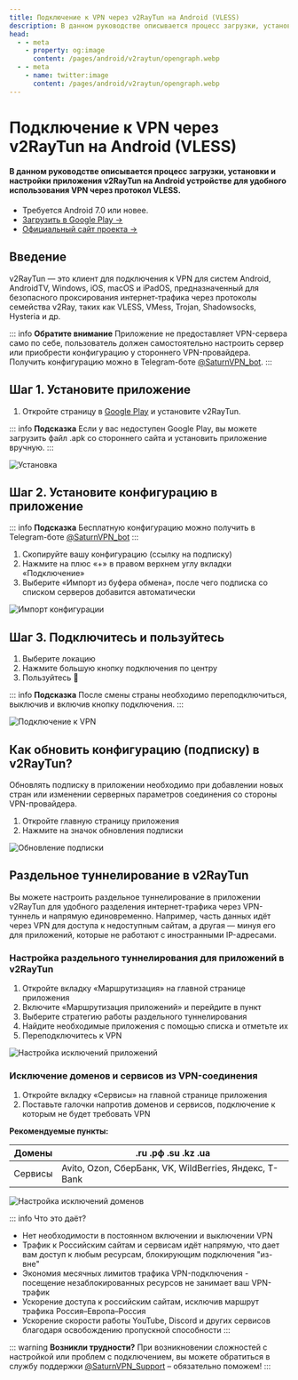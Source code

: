 ```yaml
---
title: Подключение к VPN через v2RayTun на Android (VLESS)
description: В данном руководстве описывается процесс загрузки, установки и настройки приложения v2RayTun на Android устройстве для удобного использования VPN через протокол VLESS.
head:
  - - meta
    - property: og:image
      content: /pages/android/v2raytun/opengraph.webp
  - - meta
    - name: twitter:image
      content: /pages/android/v2raytun/opengraph.webp
---
```


# Подключение к VPN через v2RayTun на Android (VLESS)

#### В данном руководстве описывается процесс загрузки, установки и настройки приложения v2RayTun на Android устройстве для удобного использования VPN через протокол VLESS.

- Требуется Android 7.0 или новее.
- [Загрузить в Google Play →](https://play.google.com/store/apps/details?id=com.v2raytun.android)
- [Официальный сайт проекта →](https://v2raytun.com/)


## Введение

v2RayTun — это клиент для подключения к VPN для систем Android, AndroidTV, Windows, iOS, macOS и iPadOS, предназначенный для безопасного проксирования интернет‑трафика через протоколы семейства v2Ray, таких как VLESS, VMess, Trojan, Shadowsocks, Hysteria и др.

::: info **Обратите внимание** 
Приложение не предоставляет VPN-сервера само по себе, пользователь должен самостоятельно настроить сервер или приобрести конфигурацию у стороннего VPN-провайдера. Получить конфигурацию можно в Telegram-боте [@SaturnVPN_bot](https://t.me/SaturnVPN_bot?start=docs).
:::

## Шаг 1. Установите приложение

1. Откройте страницу в [Google Play](https://play.google.com/store/apps/details?id=com.v2raytun.android) и установите v2RayTun.

::: info **Подсказка** 
Если у вас недоступен Google Play, вы можете загрузить файл .apk со стороннего сайта и установить приложение вручную.
:::

![Установка](/pages/android/v2raytun/1.webp)

## Шаг 2. Установите конфигурацию в приложение

::: info **Подсказка** 
Бесплатную конфигурацию можно получить в Telegram-боте [@SaturnVPN_bot](https://t.me/SaturnVPN_bot?start=docs)
:::

1. Скопируйте вашу конфигурацию (ссылку на подписку)
2. Нажмите на плюс «+» в правом верхнем углу вкладки «Подключение»
3. Выберите «Импорт из буфера обмена», после чего подписка со списком серверов добавится автоматически

![Импорт конфигурации](/pages/android/v2raytun/2.webp)

## Шаг 3. Подключитесь и пользуйтесь

1. Выберите локацию
2. Нажмите большую кнопку подключения по центру
3. Пользуйтесь 🙂

::: info **Подсказка** 
После смены страны необходимо переподключиться, выключив и включив кнопку подключения.
:::

![Подключение к VPN](/pages/android/v2raytun/3.webp)

## Как обновить конфигурацию (подписку) в v2RayTun?
Обновлять подписку в приложении необходимо при добавлении новых стран или изменении серверных параметров соединения со стороны VPN-провайдера.
1. Откройте главную страницу приложения
2. Нажмите на значок обновления подписки

![Обновление подписки](/pages/android/v2raytun/4.webp)

## Раздельное туннелирование в v2RayTun

Вы можете настроить раздельное туннелирование в приложении v2RayTun для удобного разделения интернет-трафика через VPN-туннель и напрямую единовременно. Например, часть данных идёт через VPN для доступа к недоступным сайтам, а другая — минуя его для приложений, которые не работают с иностранными IP-адресами.


### Настройка раздельного туннелирования для приложений в v2RayTun

1. Откройте вкладку «Маршрутизация» на главной странице приложения
2. Включите «Маршрутизация приложений» и перейдите в пункт
3. Выберите стратегию работы раздельного туннелирования
4. Найдите необходимые приложения с помощью списка и отметьте их
5. Переподключитесь к VPN

![Настройка исключений приложений](/pages/android/v2raytun/5.webp)

### Исключение доменов и сервисов из VPN-соединения

1. Откройте вкладку «Сервисы» на главной странице приложения
2. Поставьте галочки напротив доменов и сервисов, подключение к которым не будет требовать VPN

**Рекомендуемые пункты:**

| Домены  | .ru .рф .su .kz .ua                                     |
|---------|---------------------------------------------------------|
| Сервисы | Avito, Ozon, СберБанк, VK, WildBerries, Яндекс, T-Bank  |



![Настройка исключений доменов](/pages/android/v2raytun/6.webp)

::: info Что это даёт?
- Нет необходимости в постоянном включении и выключении VPN
- Трафик к Российским сайтам и сервисам идёт напрямую, что дает вам доступ к любым ресурсам, блокирующим подключения "из-вне"
- Экономия месячных лимитов трафика VPN-подключения - посещение незаблокированных ресурсов не занимает ваш VPN-трафик
- Ускорение доступа к российским сайтам, исключив маршрут трафика Россия–Европа–Россия
- Ускорение скорости работы YouTube, Discord и других сервисов благодаря освобождению пропускной способности
:::

::: warning **Возникли трудности?** 
При возникновении сложностей с настройкой или проблем с подключением, вы можете обратиться в службу поддержки [@SaturnVPN_Support](https://t.me/SaturnVPN_Support) – обязательно поможем!
:::